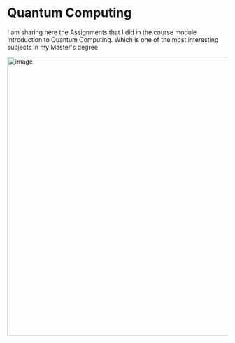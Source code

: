 # Quantum Computing
I am sharing here the Assignments that I did in the course module Introduction to Quantum Computing. Which is one of the most interesting subjects in my Master's degree

<img width="637" alt="image" src="https://user-images.githubusercontent.com/39055744/210384864-a55a91a4-0600-49e9-a492-db67e8a7c8b5.png">
